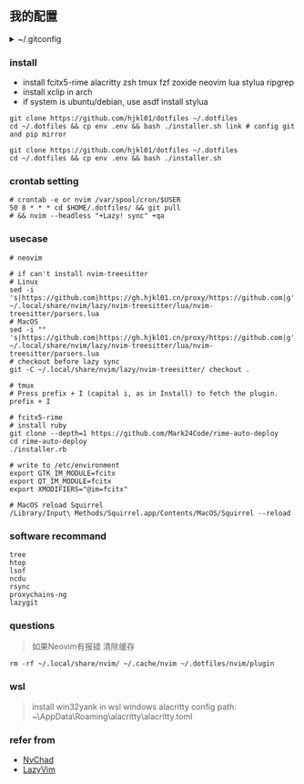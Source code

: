 ## 我的配置

<details><summary> ~/.gitconfig </summary>

```shell
# ~/.gitconfig
[pull]
	rebase = false
[user]
	email =
	name =
[filter "lfs"]
	clean = git-lfs clean -- %f
	smudge = git-lfs smudge -- %f
	process = git-lfs filter-process
	required = true
[init]
	defaultBranch = master

[alias]
  lg = log --graph --abbrev-commit --decorate --format=format:'%C(bold blue)%h%C(reset) - %C(bold cyan)%aD%C(reset) %C(bold green)(%ar)%C(reset) %C(white)%s%C(reset) %C(dim white)- %an%C(reset)%C(bold yellow)%d%C(reset)' --all
  lp = log --stat -p

; [http "https://github.com"]
; 	postBuffer = 524288000
; 	proxy = socks5://127.0.0.1:1080
; [https "https://github.com"]
; 	postBuffer = 524288000
; 	proxy = socks5://127.0.0.1:1080

; [url "https://gitclone.com/github.com"]
; [url "https://fastly.jsdelivr.net/https://github.com"]
; [url "https://testingcf.jsdelivr.net/https://github.com"]
; [url "https://raw.fastgit.org/https://github.com"]
; [url "https://ghproxy.com/https://github.com"]
; [url "https://cdn.jsdelivr.net/https://github.com"]
[url "https://gh.hjkl01.cn/proxy/https://github.com"]
	insteadOf = https://github.com
```

</details>

### install

- install fcitx5-rime alacritty zsh tmux fzf zoxide neovim lua stylua ripgrep
- install xclip in arch
- if system is ubuntu/debian, use asdf install stylua

```shell
git clone https://github.com/hjkl01/dotfiles ~/.dotfiles
cd ~/.dotfiles && cp env .env && bash ./installer.sh link # config git and pip mirror
```

```shell
git clone https://github.com/hjkl01/dotfiles ~/.dotfiles
cd ~/.dotfiles && cp env .env && bash ./installer.sh
```

### crontab setting

```shell
# crontab -e or nvim /var/spool/cron/$USER
50 8 * * * cd $HOME/.dotfiles/ && git pull
# && nvim --headless "+Lazy! sync" +qa
```

### usecase

```shell
# neovim

# if can't install nvim-treesitter
# Linux
sed -i 's|https://github.com|https://gh.hjkl01.cn/proxy/https://github.com|g' ~/.local/share/nvim/lazy/nvim-treesitter/lua/nvim-treesitter/parsers.lua
# MacOS
sed -i "" 's|https://github.com|https://gh.hjkl01.cn/proxy/https://github.com|g' ~/.local/share/nvim/lazy/nvim-treesitter/lua/nvim-treesitter/parsers.lua
# checkout before lazy sync
git -C ~/.local/share/nvim/lazy/nvim-treesitter/ checkout .

# tmux
# Press prefix + I (capital i, as in Install) to fetch the plugin.
prefix + I

# fcitx5-rime
# install ruby
git clone --depth=1 https://github.com/Mark24Code/rime-auto-deploy
cd rime-auto-deploy
./installer.rb

# write to /etc/environment
export GTK_IM_MODULE=fcitx
export QT_IM_MODULE=fcitx
export XMODIFIERS="@im=fcitx"

# MacOS reload Squirrel
/Library/Input\ Methods/Squirrel.app/Contents/MacOS/Squirrel --reload
```

### software recommand

```shell
tree
htop
lsof
ncdu
rsync
proxychains-ng
lazygit
```

### questions

> 如果Neovim有报错 清除缓存

```shell
rm -rf ~/.local/share/nvim/ ~/.cache/nvim ~/.dotfiles/nvim/plugin
```

### wsl

> install win32yank in wsl
> windows alacritty config path: ~\AppData\Roaming\alacritty\alacritty.toml

### refer from

- [NvChad](https://github.com/NvChad/NvChad)
- [LazyVim](https://github.com/LazyVim/LazyVim)
